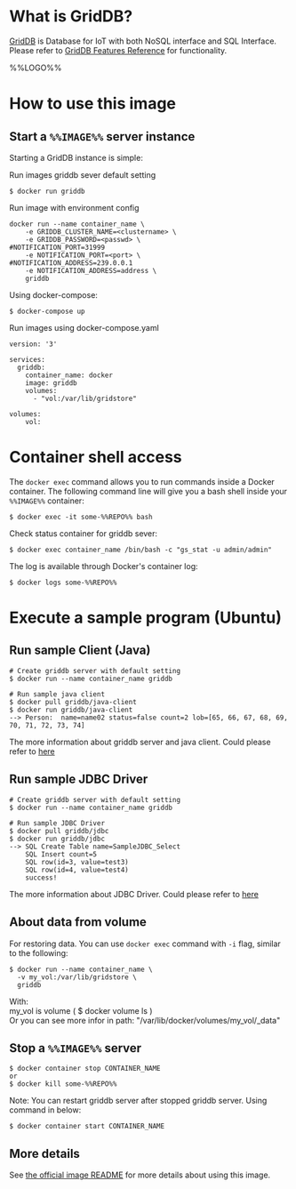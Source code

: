 # What is GridDB?

[GridDB](https://github.com/griddb/griddb) is Database for IoT with both NoSQL interface and SQL Interface.  
Please refer to [GridDB Features Reference](https://github.com/griddb/docs-en/blob/master/manuals/GridDB_FeaturesReference.md) for functionality.

%%LOGO%%

# How to use this image

## Start a `%%IMAGE%%` server instance

Starting a GridDB instance is simple:

Run images griddb sever default setting
```console
$ docker run griddb
```
Run image with environment config

```console
docker run --name container_name \
    -e GRIDDB_CLUSTER_NAME=<clustername> \
    -e GRIDDB_PASSWORD=<passwd> \
#NOTIFICATION_PORT=31999
    -e NOTIFICATION_PORT=<port> \
#NOTIFICATION_ADDRESS=239.0.0.1
    -e NOTIFICATION_ADDRESS=address \
    griddb
```

Using docker-compose:
```console
$ docker-compose up
```
Run images using docker-compose.yaml
```
version: '3'

services:
  griddb:
    container_name: docker
    image: griddb
    volumes:
      - "vol:/var/lib/gridstore"

volumes:
    vol:

```

# Container shell access

The `docker exec` command allows you to run commands inside a Docker container. The following command line will give you a bash shell inside your `%%IMAGE%%` container:

```console
$ docker exec -it some-%%REPO%% bash
```
Check status container for griddb sever:
```
$ docker exec container_name /bin/bash -c "gs_stat -u admin/admin"
```
The log is available through Docker's container log:

```console
$ docker logs some-%%REPO%%
```
# Execute a sample program (Ubuntu)

## Run sample Client (Java)

```console
# Create griddb server with default setting
$ docker run --name container_name griddb

# Run sample java client
$ docker pull griddb/java-client
$ docker run griddb/java-client
--> Person:  name=name02 status=false count=2 lob=[65, 66, 67, 68, 69, 70, 71, 72, 73, 74]
```

The more information about griddb server and java client. Could please refer to [here](https://github.com/griddb/griddb)

## Run sample JDBC Driver

```console
# Create griddb server with default setting
$ docker run --name container_name griddb

# Run sample JDBC Driver
$ docker pull griddb/jdbc
$ docker run griddb/jdbc
--> SQL Create Table name=SampleJDBC_Select
    SQL Insert count=5
    SQL row(id=3, value=test3)
    SQL row(id=4, value=test4)
    success!
```

The more information about JDBC Driver. Could please refer to [here](https://github.com/griddb/jdbc)

## About data from volume

For restoring data. You can use `docker exec` command with `-i` flag, similar to the following:

```console
$ docker run --name container_name \
  -v my_vol:/var/lib/gridstore \
  griddb
```

With:  
    my_vol is volume ( $ docker volume ls )  
Or you can see more infor in path: "/var/lib/docker/volumes/my_vol/_data"

## Stop a `%%IMAGE%%` server

```console
$ docker container stop CONTAINER_NAME
or
$ docker kill some-%%REPO%%
```

Note: You can restart griddb server after stopped griddb server. Using command in below:
```console
$ docker container start CONTAINER_NAME
```

## More details

See [the official image README](#) for more details about using this image.
